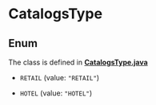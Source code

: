 

# CatalogsType

## Enum

The class is defined in **[CatalogsType.java](../../src/main/java/org/openapitools/model/CatalogsType.java)**


* `RETAIL` (value: `"RETAIL"`)

* `HOTEL` (value: `"HOTEL"`)



